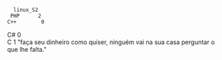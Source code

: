       linux_S2    
     PHP      2        
    C++        0                             
   C#           0                              
  C              1
                                                            "faça seu dinheiro como quiser, ninguém vai na sua casa perguntar o que lhe falta." 
